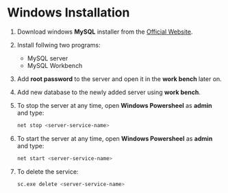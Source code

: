 # Windows Installation

1. Download windows __MySQL__ installer from the [Official Website](https://dev.mysql.com/downloads/mysql/5.7.html).
1. Install follwing two programs:
    * MySQL server
    * MySQL Workbench
1. Add __root password__ to the server and open it in the __work bench__ later on.
1. Add new database to the newly added server using __work bench__.
1. To stop the server at any time, open __Windows Powersheel__ as __admin__ and type:

    ```bash
    net stop <server-service-name>
    ```

1. To start the server at any time, open __Windows Powersheel__ as __admin__ and type:

    ```bash
    net start <server-service-name>
    ```

1. To delete the service:

    ```bash
    sc.exe delete <server-service-name>
    ```
